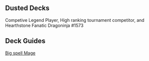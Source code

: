 ## Dusted Decks
Competive Legend Player, High ranking tournament competitor, and Hearthstone Fanatic
Dragoninja #1573 


## Deck Guides

[Big spell Mage](/Big-Spell-Mage.md)

